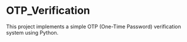 # OTP_Verification
This project implements a simple OTP (One-Time Password) verification system using Python.
